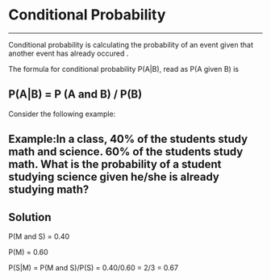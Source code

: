 # Conditional Probability

---

Conditional probability is calculating the probability of an event given that another event has already occured .

The formula for conditional probability P(A|B), read as P(A given B) is

## P(A|B) = P (A and B) / P(B)

Consider the following example:

## Example:In a class, 40% of the students study math and science. 60% of the students study math. What is the probability of a student studying science given he/she is already studying math?

## Solution

P(M and S) = 0.40

P(M) = 0.60

P(S|M) = P(M and S)/P(S) = 0.40/0.60 = 2/3 = 0.67
